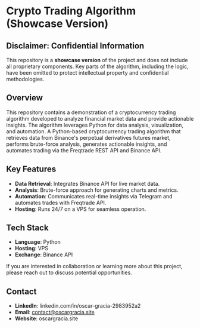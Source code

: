 # Crypto Trading Algorithm (Showcase Version)

## Disclaimer: Confidential Information
This repository is a **showcase version** of the project and does not include all proprietary components. Key parts of the algorithm, including the logic, have been omitted to protect intellectual property and confidential methodologies.

## Overview
This repository contains a demonstration of a cryptocurrency trading algorithm developed to analyze financial market data and provide actionable insights. The algorithm leverages Python for data analysis, visualization, and automation.
A Python-based cryptocurrency trading algorithm that retrieves data from Binance's perpetual derivatives futures market, performs brute-force analysis, generates actionable insights, and automates trading via the Freqtrade REST API and Binance API.

## Key Features
- **Data Retrieval**: Integrates Binance API for live market data.
- **Analysis**: Brute-force approach for generating charts and metrics.
- **Automation**: Communicates real-time insights via Telegram and automates trades with Freqtrade API.
- **Hosting**: Runs 24/7 on a VPS for seamless operation.

## Tech Stack
- **Language**: Python
- **Hosting**: VPS
- **Exchange**: Binance API

If you are interested in collaboration or learning more about this project, please reach out to discuss potential opportunities.

## Contact

- **LinkedIn**: linkedin.com/in/oscar-gracia-2983952a2
- **Email**: contact@oscargracia.site
- **Website**: oscargracia.site


